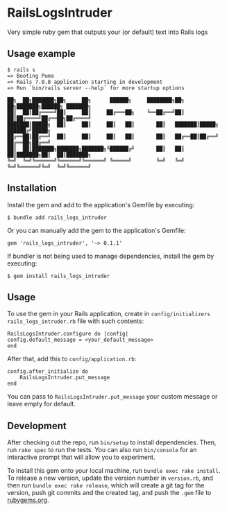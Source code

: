 # RailsLogsIntruder

Very simple ruby gem that outputs your (or default) text into Rails logs

## Usage example

    $ rails s
    => Booting Puma
    => Rails 7.0.8 application starting in development 
    => Run `bin/rails server --help` for more startup options

    ██╗  ██╗███████╗██╗     ██╗      ██████╗     ████████╗██╗  ██╗███████╗██████╗ ███████╗
    ██║  ██║██╔════╝██║     ██║     ██╔═══██╗    ╚══██╔══╝██║  ██║██╔════╝██╔══██╗██╔════╝
    ███████║█████╗  ██║     ██║     ██║   ██║       ██║   ███████║█████╗  ██████╔╝█████╗
    ██╔══██║██╔══╝  ██║     ██║     ██║   ██║       ██║   ██╔══██║██╔══╝  ██╔══██╗██╔══╝
    ██║  ██║███████╗███████╗███████╗╚██████╔╝       ██║   ██║  ██║███████╗██║  ██║███████╗
    ╚═╝  ╚═╝╚══════╝╚══════╝╚══════╝ ╚═════╝        ╚═╝   ╚═╝  ╚═╝╚══════╝╚═╝  ╚═╝╚══════╝


## Installation

Install the gem and add to the application's Gemfile by executing:

    $ bundle add rails_logs_intruder

Or you can manually add the gem to the application's Gemfile:

    gem 'rails_logs_intruder', '~> 0.1.1'

If bundler is not being used to manage dependencies, install the gem by executing:

    $ gem install rails_logs_intruder

## Usage

To use the gem in your Rails application, create in `config/initializers` `rails_logs_intruder.rb` file with such contents:

    RailsLogsIntruder.configure do |config|
    config.default_message = <your_default_message>
    end


After that, add this to `config/application.rb`:

    config.after_initialize do
        RailsLogsIntruder.put_message
    end

You can pass to `RailsLogsIntruder.put_message` your custom message or leave empty for default.

## Development

After checking out the repo, run `bin/setup` to install dependencies. Then, run `rake spec` to run the tests. You can also run `bin/console` for an interactive prompt that will allow you to experiment.

To install this gem onto your local machine, run `bundle exec rake install`. To release a new version, update the version number in `version.rb`, and then run `bundle exec rake release`, which will create a git tag for the version, push git commits and the created tag, and push the `.gem` file to [rubygems.org](https://rubygems.org).
